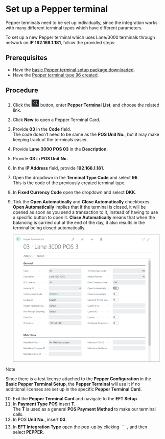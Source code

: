 # Set up a Pepper terminal

Pepper terminals need to be set up individually, since the integration works with many different terminal types which have different parameters. 

To set up a new Pepper terminal which uses Lane/3000 terminals through network on **IP 192.168.1.181**, follow the provided steps:

## Prerequisites

- Have the [basic Pepper terminal setup package downloaded](import_pepper_terminal_package.md).
- Have the [Pepper terminal type 96 created](new_terminal_type_setup.md).

## Procedure

1. Click the ![Lightbulb that opens the Tell Me feature](../../../images/Icons/Lightbulb_icon.png "Tell Me what you want to do") button, enter **Pepper Terminal List**, and choose the related link.         
2. Click **New** to open a Pepper Terminal Card.
3. Provide **03** in the **Code** field.       
    The code doesn’t need to be same as the **POS Unit No.**, but it may make keeping track of the terminals easier.
4. Provide **Lane 3000 POS 03** in the **Description**.
5. Provide **03** in **POS Unit No.**
6. In the **IP Address** field, provide **192.168.1.181**.
7. Open the dropdown in the **Terminal Type Code** and select **96**.       
   This is the code of the previously created terminal type.
8. In **Fixed Currency Code** open the dropdown and select **DKK**.
9. Tick the **Open Automatically** and **Close Automatically** checkboxes.         
    **Open Automatically** implies that if the terminal is closed, it will be opened as soon as you send a transaction to it, instead of having to use a specific button to open it. **Close Automatically** means that when the balancing is carried out at the end of the day, it also results in the terminal being closed automatically. 

    ![pepper_terminal_card](../images/pepper_terminal_card.PNG)

> [!Note]
> Since there is a test license attached to the **Pepper Configuration** in the **Basic Pepper Terminal Setup**, the **Pepper Terminal** will use it if no additional licenses are set up in the specific **Pepper Terminal Card**.

10. Exit the **Pepper Terminal Card** and navigate to the **EFT Setup**.
11. In **Payment Type POS** insert **T**.     
    The **T** is used as a general **POS Payment Method** to make our terminal calls.
12.	In POS **Unit No.**, insert **03**.
13.	In **EFT Integration Type** open the pop-up by clicking ![Elipsis icon](../../../images/Icons/elipsis_icon.png "Three dots"), and then select **PEPPER**.

